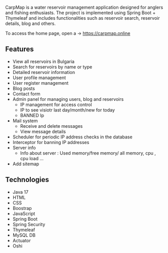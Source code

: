 CarpMap is a water reservoir management application designed for anglers and fishing enthusiasts.
The project is implemented using Spring Boot + Thymeleaf and includes functionalities such as reservoir search,
reservoir details, blog and others.

To access the home page, open a -> https://carpmap.online

## Features

- View all reservoirs in Bulgaria
- Search for reservoirs by name or type
- Detailed reservoir information
- User profile management
- User register management
- Blog posts
- Contact form
- Admin panel for managing users, blog and reservoirs
  - IP management for access control
  - IP to see visiotr last day/month/new for today
  - BANNED Ip
- Mail system
  - Receive and delete messages
  - View message details
- Scheduler for periodic IP address checks in the database
- Interceptor for banning IP addresses
- Server info
  - Info about server : Used memory/free memory/ all memory, cpu , cpu load ...
- Add sitemap

## Technologies

- Java 17
- HTML
- CSS
- Boostrap
- JavaScript
- Spring Boot
- Spring Security
- Thymeleaf
- MySQL DB
- Actuator
- Oshi
